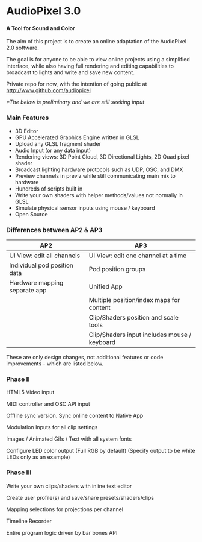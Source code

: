 AudioPixel 3.0
========

#### A Tool for Sound and Color ####

The aim of this project is to create an online adaptation of the AudioPixel 2.0 software.

The goal is for anyone to be able to view online projects using a simplified interface, while also having full rendering and editing capabilities to broadcast to lights and write and save new content.

Private repo for now, with the intention of going public at http://www.github.com/audiopixel


_*The below is preliminary and we are still seeking input_


### Main Features ###
	
* 3D Editor
* GPU Accelerated Graphics Engine written in GLSL
* Upload any GLSL fragment shader
* Audio Input (or any data input)
* Rendering views: 3D Point Cloud, 3D Directional Lights, 2D Quad pixel shader
* Broadcast lighting hardware protocols such as UDP, OSC, and DMX
* Preview channels in previz while still communicating main mix to hardware
* Hundreds of scripts built in
* Write your own shaders with helper methods/values not normally in GLSL
* Simulate physical sensor inputs using mouse / keyboard
* Open Source

### Differences between AP2 & AP3 ###

|                          AP2  |                                          AP3 |
|------------------------------ | -------------------------------------------- |
|UI View: edit all channels     | UI View: edit one channel at a time          |
|Individual pod position data   | Pod position groups                          |
|Hardware mapping separate app  | Unified App                                  |
|                               | Multiple position/index maps for content     |
|                               | Clip/Shaders position and scale tools        |
|                               | Clip/Shaders input includes mouse / keyboard |

These are only design changes, not additional features or code improvements - which are listed below.



### Phase II ###

HTML5 Video input

MIDI controller and OSC API input

Offline sync version. Sync online content to Native App

Modulation Inputs for all clip settings

Images / Animated Gifs / Text with all system fonts

Configure LED color output (Full RGB by default)
(Specify output to be white LEDs only as an example)


### Phase III ###

Write your own clips/shaders with inline text editor

Create user profile(s) and save/share presets/shaders/clips

Mapping selections for projections per channel

Timeline Recorder

Entire program logic driven by bar bones API